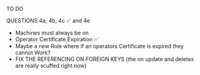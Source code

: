 TO DO

QUESTIONS
4a, 4b, 4c ✅ and 4e

 - Machines must always be on
 - Operator Certificate Expiration ✅
- Maybe a new Rule where if an operators Certificate is expired they cannot Work?
 - FIX THE REFERENCING ON FOREIGN KEYS (the on update and deletes are really scuffed right now)